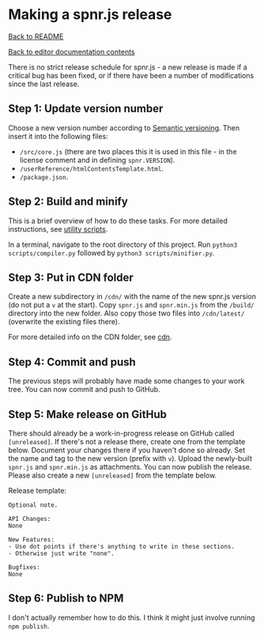 # Making a spnr.js release

[Back to README](../README.md)

[Back to editor documentation contents](README.md)

There is no strict release schedule for spnr.js - a new release is made if a critical bug has been fixed, or if there have been a number of modifications since the last release.

## Step 1: Update version number

Choose a new version number according to [Semantic versioning](https://semver.org/). Then insert it into the following files:
- `/src/core.js` (there are two places this it is used in this file - in the license comment and in defining `spnr.VERSION`).
- `/userReference/htmlContentsTemplate.html`.
- `/package.json`.

## Step 2: Build and minify

This is a brief overview of how to do these tasks. For more detailed instructions, see [utility scripts](utilityScripts.md).

In a terminal, navigate to the root directory of this project. Run `python3 scripts/compiler.py` followed by `python3 scripts/minifier.py`.

## Step 3: Put in CDN folder

Create a new subdirectory in `/cdn/` with the name of the new spnr.js version (do not put a `v` at the start). Copy `spnr.js` and `spnr.min.js` from the `/build/` directory into the new folder. Also copy those two files into `/cdn/latest/` (overwrite the existing files there).

For more detailed info on the CDN folder, see [cdn](#cdn.md).

## Step 4: Commit and push

The previous steps will probably have made some changes to your work tree. You can now commit and push to GitHub.

## Step 5: Make release on GitHub

There should already be a work-in-progress release on GitHub called `[unreleased]`. If there's not a release there, create one from the template below. Document your changes there if you haven't done so already. Set the name and tag to the new version (prefix with `v`). Upload the newly-built `spnr.js` and `spnr.min.js` as attachments. You can now publish the release. Please also create a new `[unreleased]` from the template below.

Release template:
```
Optional note.

API Changes:
None

New Features:
- Use dot points if there's anything to write in these sections.
- Otherwise just write "none".

Bugfixes:
None
```

## Step 6: Publish to NPM

I don't actually remember how to do this. I think it might just involve running `npm publish`.
